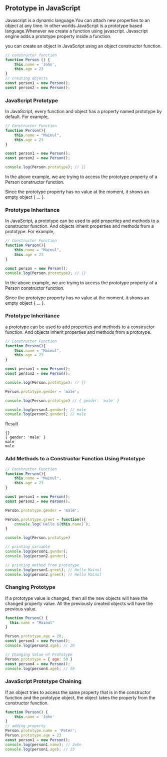 ## Prototype in JavaScript

Javascript is a dynamic language.You can attach new properties to an object at any time.
In other worlds.JavaScript is a prototype based language.Whenever we create a function using javascript. Javascript engine adds a prototype property inside a function.

you can create an object in JavaScript using an object constructor function.

```js
// constructor function
function Person () {
    this.name = 'John',
    this.age = 23
}
// creating objects
const person1 = new Person();
const person2 = new Person();
```
### JavaScript Prototype
In JavaScript, every function and object has a property named prototype by default. For example,
```js
// Constructor Function
function Person(){
    this.name = "Mainul",
    this.age = 23
}

const person1 = new Person();
const person2 = new Person();

console.log(Person.prototype); // {}
```

In the above example, we are trying to access the prototype property of a Person constructor function.

Since the prototype property has no value at the moment, it shows an empty object { ... }.

### Prototype Inheritance
In JavaScript, a prototype can be used to add properties and methods to a constructor function. And objects inherit properties and methods from a prototype. For example,

```js
// Constructor Function
function Person(){
    this.name = "Mainul",
    this.age = 23
}

const person = new Person();
console.log(Person.prototype); // {}
```

In the above example, we are trying to access the prototype property of a Person constructor function.

Since the prototype property has no value at the moment, it shows an empty object { ... }.

### Prototype Inheritance
a prototype can be used to add properties and methods to a constructor function. And objects inherit properties and methods from a prototype.

```js
// Constructor Function
function Person(){
    this.name = "Mainul",
    this.age = 23
}

const person1 = new Person();
const person2 = new Person();

console.log(Person.prototype); // {}

Person.prototype.gender = 'male';

console.log(Person.prototype) // { gender: 'male' }

console.log(person1.gender); // male
console.log(person2.gender); // male

```
Result

    {}
    { gender: 'male' }
    male
    male

### Add Methods to a Constructor Function Using Prototype

```js
// Constructor Function
function Person(){
    this.name = "Mainul",
    this.age = 23
}

const person1 = new Person();
const person2 = new Person();

Person.prototype.gender = 'male';

Person.prototype.greet = function(){
    console.log(`Hello ${this.name}`);
}

console.log(Person.prototype)

// printing variable 
console.log(person1.gender);
console.log(person2.gender);

// printing method from prototype
console.log(person1.greet); // Hello Mainul 
console.log(person2.greet); // Hello Mainul
```
### Changing Prototype
If a prototype value is changed, then all the new objects will have the changed property value. All the previously created objects will have the previous value.

```js
function Person() {
  this.name = "Mainul"
}

Person.prototype.age = 20;
const person3 = new Person();
console.log(person3.age); // 20

// Changing Value of Prototype
Person.prototype = { age: 50 }
const person4 = new Person();
console.log(person4.age); // 50

```
### JavaScript Prototype Chaining

If an object tries to access the same property that is in the constructor function and the prototype object, the object takes the property from the constructor function. 

```js
function Person() {
    this.name = 'John'
}
// adding property 
Person.prototype.name = 'Peter';
Person.prototype.age = 23
const person1 = new Person();
console.log(person1.name); // John
console.log(person1.age); // 23
```
